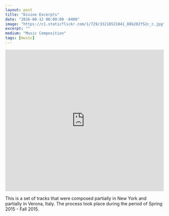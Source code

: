 ```yaml
---
layout: post
title: "Divine Excerpts"
date: "2016-08-12 00:00:00 -0400"
image: "https://c1.staticflickr.com/1/729/33218521041_88b202f52c_c.jpg"
excerpt: ""
medium: "Music Composition"
tags: [music]
---
```


<iframe width="100%" height="450" scrolling="no" frameborder="no" src="https://w.soundcloud.com/player/?url=https%3A//api.soundcloud.com/playlists/249996054&amp;auto_play=false&amp;hide_related=false&amp;show_comments=true&amp;show_user=true&amp;show_reposts=false&amp;visual=true"></iframe>

This is a set of tracks that were composed partially in New York and partially in Verona, Italy. The process took place during the period of Spring 2015 - Fall 2015.
